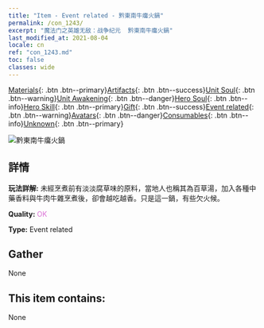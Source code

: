 ```yaml
---
title: "Item - Event related - 黔東南牛癟火鍋"
permalink: /con_1243/
excerpt: "魔法门之英雄无敌：战争纪元  黔東南牛癟火鍋"
last_modified_at: 2021-08-04
locale: cn
ref: "con_1243.md"
toc: false
classes: wide
---
```

 [Materials](/ItemsCN/){: .btn .btn--primary}[Artifacts](/ItemsCN/Artifacts/){: .btn .btn--success}[Unit Soul](/ItemsCN/UnitSoul/){: .btn .btn--warning}[Unit Awakening](/ItemsCN/UnitAwakening/){: .btn .btn--danger}[Hero Soul](/ItemsCN/HeroSoul/){: .btn .btn--info}[Hero Skill](/ItemsCN/HeroSkill/){: .btn .btn--primary}[Gift](/ItemsCN/Gift/){: .btn .btn--success}[Event related](/ItemsCN/Events/){: .btn .btn--warning}[Avatars](/ItemsCN/Avatars/){: .btn .btn--danger}[Consumables](/ItemsCN/Consumables/){: .btn .btn--info}[Unknown](/ItemsCN/Unknown/){: .btn .btn--primary}

 ![黔東南牛癟火鍋](/images/t/i_81532221.png)

## 詳情
 **玩法詳解:** 未經烹煮前有淡淡腐草味的原料，當地人也稱其為百草湯，加入各種中藥香料與牛肉牛雜烹煮後，卻會越吃越香。只是這一鍋，有些欠火候。

 **Quality:** <span style="color: #DA70D6">OK</span>

 **Type:** Event related

## Gather

  None

## This item contains:

  None

